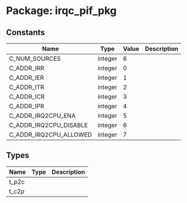 # Package: irqc_pif_pkg
## Constants
| Name                   | Type    | Value | Description |
| ---------------------- | ------- | ----- | ----------- |
| C_NUM_SOURCES          | integer |  6    |             |
| C_ADDR_IRR             | integer |  0    |             |
| C_ADDR_IER             | integer |  1    |             |
| C_ADDR_ITR             | integer |  2    |             |
| C_ADDR_ICR             | integer |  3    |             |
| C_ADDR_IPR             | integer |  4    |             |
| C_ADDR_IRQ2CPU_ENA     | integer |  5    |             |
| C_ADDR_IRQ2CPU_DISABLE | integer |  6    |             |
| C_ADDR_IRQ2CPU_ALLOWED | integer |  7    |             |
## Types
| Name  | Type | Description |
| ----- | ---- | ----------- |
| t_p2c |      |             |
| t_c2p |      |             |
